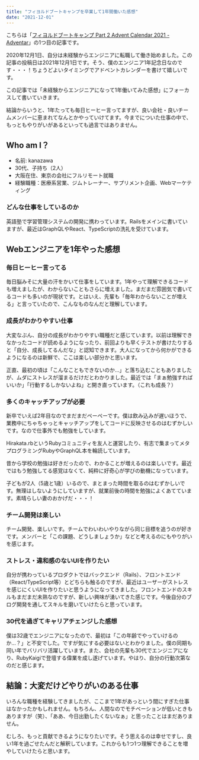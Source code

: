 ```yaml
---
title: "フィヨルドブートキャンプを卒業して1年間働いた感想"
date: "2021-12-01"
---
```


こちらは「[フィヨルドブートキャンプ Part 2 Advent Calendar 2021 \- Adventar](https://adventar.org/calendars/6360)」の1つ目の記事です。

2020年12月1日、自分は未経験からエンジニアに転職して働き始めました。この記事の投稿日は2021年12月1日です。そう、僕のエンジニア1年記念日なのです・・・！ちょうどよいタイミングでアドベントカレンダーを書けて嬉しいです。

この記事では「未経験からエンジニアになって1年働いてみた感想」にフォーカスして書いていきます。

結論からいうと、1年たっても毎日ヒーヒー言ってますが、良い会社・良いチームメンバーに恵まれてなんとかやっていけてます。今までについた仕事の中で、もっともやりがいがあるといっても過言ではありません。

## Who am I？

- 名前: kanazawa
- 30代、子持ち（2人）
- 大阪在住、東京の会社にフルリモート就職
- 経験職種：医療系営業、ジムトレーナー、サプリメント企画、Webマーケティング

### どんな仕事をしているのか

英語塾で学習管理システムの開発に携わっています。Railsをメインに書いていますが、最近はGraphQLやReact、TypeScriptの洗礼を受けています。

## Webエンジニアを1年やった感想

### 毎日ヒーヒー言ってる

毎日脳みそに大量の汗をかいて仕事をしています。1年やって理解できるコードも増えましたが、わからないこともさらに増えました。まだまだ雰囲気で書いてるコードも多いのが現状です。とはいえ、先輩も「毎年わからないことが増える」と言っていたので、こんなものなんだと理解しています。

### 成長がわかりやすい仕事

大変なぶん、自分の成長がわかりやすい職種だと感じています。以前は理解できなかったコードが読めるようになったり、前回よりも早くテストが書けたりすると「自分、成長してるんだな」と認知できます。大人になってから何かができるようになるのは新鮮で、ここは楽しい部分かと思います。

正直、最初の頃は「こんなこともできないのか…」と落ち込むこともありましたが、ムダにストレスが溜まるだけだとわかりました。最近では「まぁ勉強すればいいか」「行動するしかないよね」と開き直っています。（これも成長？）

### 多くのキャッチアップが必要

新卒でいえば2年目なのでまだまだペーペーです。僕は飲み込みが遅いほうで、業務中にちゃちゃっとキャッチアップをしてコードに反映させるのはむずかしいです。なので仕事外でも勉強をしています。

Hirakata.rbというRubyコミュニティを友人と運営したり、有志で集まってメタプログラミングRubyやGraphQL本を輪読しています。

昔から学校の勉強は好きだったので、わかることが増えるのは楽しいです。最近ではもう勉強してる感覚はなくて、純粋に好奇心が学びの動機になっています。

子どもが2人（5歳と1歳）いるので、まとまった時間を取るのはむずかしいです。無理はしないようにしていますが、就業前後の時間を勉強によくあてています。素晴らしい妻のおかげだ・・・！

### チーム開発は楽しい

チーム開発、楽しいです。チームでわいわいやりながら同じ目標を追うのが好きです。メンバーと「この課題、どうしましょうか」などと考えるのにもやりがいを感じます。

### ストレス・違和感のないUIを作りたい

自分が携わっているプロダクトではバックエンド（Rails）、フロントエンド（React/TypeScript等）とどちらも触るのですが、最近はユーザーがストレスを感じにくいUIを作りたいと思うようになってきました。フロントエンドのスキルもまだまだ未熟なのですが、新しい興味が湧いてきた感じです。今後自分のブログ開発を通してスキルを磨いていけたらと思っています。

### 30代を過ぎてキャリアチェンジした感想

僕は32歳でエンジニアになったので、最初は「この年齢でやっていけるのか…？」と不安でした。ですが気にする必要はないとわかりました。僕の同期も同い年でバリバリ活躍しています。また、会社の先輩も30代でエンジニアになり、RubyKaigiで登壇する偉業を成し遂げています。やはり、自分の行動次第なのだと感じます。

## 結論：大変だけどやりがいのある仕事

いろんな職種を経験してきましたが、ここまで1年があっという間にすぎた仕事はなかったかもしれません。もちろん、人間なのでモチベーションが低いときもありますが（笑）、「ああ、今日出勤したくないなぁ」と思ったことはまだありません。

むしろ、もっと貢献できるようになりたいです。そう思えるのは幸せですし、良い1年を過ごせたんだと解釈しています。これからも1つ1つ理解できることを増やしていけたらと思います。
